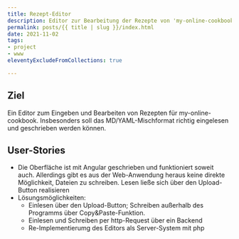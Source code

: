 ```yaml
---
title: Rezept-Editor
description: Editor zur Bearbeitung der Rezepte von 'my-online-cookbook'
permalink: posts/{{ title | slug }}/index.html
date: 2021-11-02
tags:
- project
- www
eleventyExcludeFromCollections: true

---
```

## Ziel

Ein Editor zum Eingeben und Bearbeiten von Rezepten für my-online-cookbook.
Insbesonders soll das MD/YAML-Mischformat richtig eingelesen und geschrieben werden können.

## User-Stories

- Die Oberfläche ist mit Angular geschrieben und funktioniert soweit auch. Allerdings gibt es aus der Web-Anwendung heraus keine direkte Möglichkeit, Dateien zu schreiben. Lesen ließe sich über den Upload-Button realisieren
- Lösungsmöglichkeiten:
    - Einlesen über den Upload-Button; Schreiben außerhalb des Programms über Copy&Paste-Funktion.
    - Einlesen und Schreiben per http-Request über ein Backend
    - Re-Implementierumg des Editors als Server-System mit php